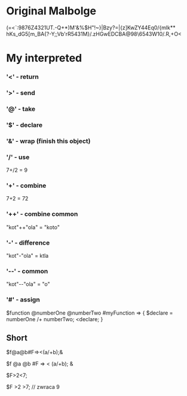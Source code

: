 # Original Malbolge
 (=<`:9876Z4321UT.-Q+*)M'&%$H"!~}|Bzy?=|{z]KwZY44Eq0/{mlk**
 hKs_dG5[m_BA{?-Y;;Vb'rR5431M}/.zHGwEDCBA@98\6543W10/.R,+O<

# My interpreted
### '<' - return 

### '>' - send

### '@' - take

### '$' - declare

### '&' - wrap (finish this object)

### '/' - use
7+/2 = 9

### '+' - combine
7+2 = 72

### '++' - combine common
"kot"++"ola" = "koto"

### '-' - difference
"kot"-"ola" = ktla

### '--' - common
"kot"--"ola" = "o"

### '#' - assign

$function @numberOne @numberTwo #myFunction => {
  $declare = numberOne /+ numberTwo;
  <declare;
}

## Short
$f@a@b#F=><(a/+b);&

$f @a @b #F => < (a/+b); &

$F>2<7;

$F >2 >7;
// zwraca 9
